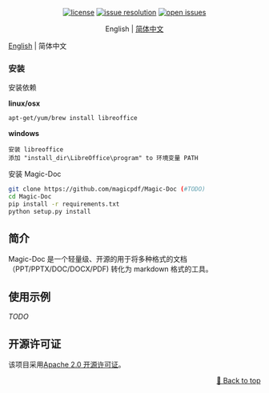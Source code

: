 <div id="top"></div>
<div align="center">

[![license](https://img.shields.io/github/license/InternLM/lagent.svg)](https://github.com/InternLM/lagent/tree/main/LICENSE)
[![issue resolution](https://img.shields.io/github/issues-closed-raw/magicpdf/Magic-Doc)](https://github.com/InternLM/lagent/issues)
[![open issues](https://img.shields.io/github/issues-raw/magicpdf/Magic-Doc)](https://github.com/InternLM/lagent/issues)

English | [简体中文](README_zh-CN.md)

</div>

<div align="center">

</div>

[English](README.md) | 简体中文


### 安装

安装依赖

**linux/osx** 

```bash
apt-get/yum/brew install libreoffice
```

**windows**
```text
安装 libreoffice 
添加 "install_dir\LibreOffice\program" to 环境变量 PATH
```


安装 Magic-Doc

```bash
git clone https://github.com/magicpdf/Magic-Doc (#TODO)
cd Magic-Doc
pip install -r requirements.txt
python setup.py install
```


## 简介

Magic-Doc 是一个轻量级、开源的用于将多种格式的文档（PPT/PPTX/DOC/DOCX/PDF) 转化为 markdown 格式的工具。



## 使用示例
 *TODO* 




## 开源许可证

该项目采用[Apache 2.0 开源许可证](LICENSE)。

<p align="right"><a href="#top">🔼 Back to top</a></p>
